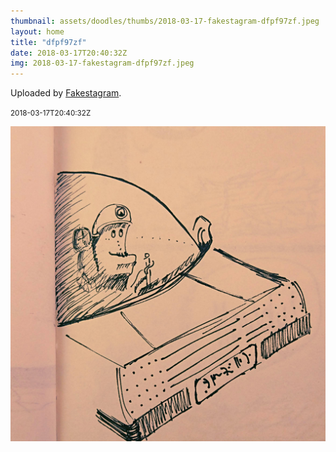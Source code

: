 ```yaml
---
thumbnail: assets/doodles/thumbs/2018-03-17-fakestagram-dfpf97zf.jpeg
layout: home
title: "dfpf97zf"
date: 2018-03-17T20:40:32Z
img: 2018-03-17-fakestagram-dfpf97zf.jpeg
---
```


Uploaded by [Fakestagram](https://github.com/opyate/fakestagram).

<small>2018-03-17T20:40:32Z</small>

![Uploaded by Fakestagram](assets/doodles/original/2018-03-17-fakestagram-dfpf97zf.jpeg)
